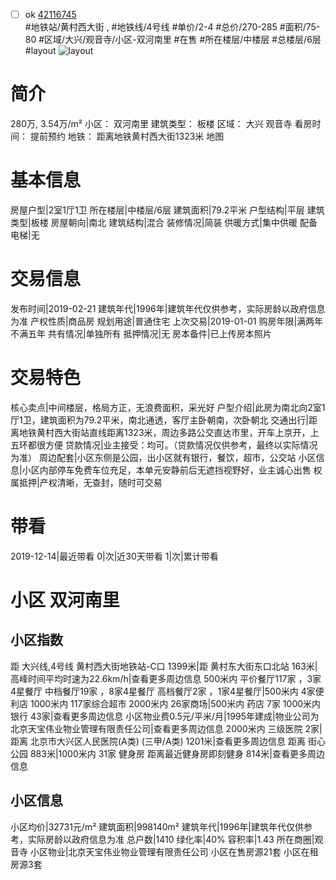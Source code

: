 - [ ] ok [42116745](https://bj.5i5j.com/ershoufang/42116745.html)  
 #地铁站/黄村西大街 ,  #地铁线/4号线
#单价/2-4 #总价/270-285 #面积/75-80   #区域/大兴/观音寺/小区-双河南里 #在售 #所在楼层/中楼层 #总楼层/6层 #layout 
![layout](http://image2.5i5j.com//group1/M00/C2/AA/CgqJMl32CuGALQ7HAAJknuRxYw4630.jpg_P5.jpg) 
# 简介 
 280万,  3.54万/m² 
小区： 双河南里
建筑类型： 板楼
区域： 大兴 观音寺
看房时间： 提前预约
地铁： 距离地铁黄村西大街1323米 地图
# 基本信息 
 房屋户型|2室1厅1卫
所在楼层|中楼层/6层
建筑面积|79.2平米
户型结构|平层
建筑类型|板楼
房屋朝向|南北
建筑结构|混合
装修情况|简装
供暖方式|集中供暖
配备电梯|无
# 交易信息 
 发布时间|2019-02-21
建筑年代|1996年|建筑年代仅供参考，实际房龄以政府信息为准
产权性质|商品房
规划用途|普通住宅
上次交易|2019-01-01
购房年限|满两年不满五年
共有情况|单独所有
抵押情况|无
房本备件|已上传房本照片
# 交易特色 
 核心卖点|中间楼层，格局方正，无浪费面积，采光好
户型介绍|此房为南北向2室1厅1卫，建筑面积为79.2平米，南北通透，客厅主卧朝南，次卧朝北
交通出行|距离地铁黄村西大街站直线距离1323米，周边多路公交直达市里，开车上京开，上五环都很方便
贷款情况|业主接受：均可。（贷款情况仅供参考，最终以实际情况为准）
周边配套|小区东侧是公园，出小区就有银行，餐饮，超市，公交站
小区信息|小区内部停车免费车位充足，本单元安静前后无遮挡视野好，业主诚心出售
权属抵押|产权清晰，无查封，随时可交易
# 带看 
 2019-12-14|最近带看	 0|次|近30天带看	 1|次|累计带看
# 小区 双河南里
## 小区指数 
 距 大兴线,4号线 黄村西大街地铁站-C口 1399米|距 黄村东大街东口北站 163米|高峰时间平均时速为22.6km/h|查看更多周边信息
500米内 平价餐厅117家 ，3家4星餐厅
中档餐厅19家 ，8家4星餐厅
高档餐厅2家 ，1家4星餐厅|500米内 4家便利店
1000米内 117家综合超市
2000米内 26家商场|500米内 药店 7家
1000米内 银行 43家|查看更多周边信息
小区物业费0.5元/平米/月|1995年建成|物业公司为北京天宝伟业物业管理有限责任公司|查看更多周边信息
2000米内 三级医院 2家|距离 北京市大兴区人民医院(A类) (三甲/A类) 1201米|查看更多周边信息
距离 街心公园 883米|1000米内 31家 健身房
距离最近健身房即刻健身 814米|查看更多周边信息
## 小区信息 
 小区均价|32731元/m²
建筑面积|998140m²
建筑年代|1996年|建筑年代仅供参考，实际房龄以政府信息为准
总户数|1410
绿化率|40%
容积率|1.43
所在商圈|观音寺
小区物业|北京天宝伟业物业管理有限责任公司
小区在售房源21套
小区在租房源3套
